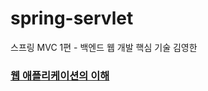 # spring-servlet
스프링 MVC 1편 - 백엔드 웹 개발 핵심 기술 김영한

### [웹 애플리케이션의 이해](https://github.com/codesejin/spring-servlet/blob/cdeefa5d07571ef1299c35db7ad1eca289fad390/summary/C1_%EC%9B%B9%20%EC%95%A0%ED%94%8C%EB%A6%AC%EC%BC%80%EC%9D%B4%EC%85%98%20%EC%9D%B4%ED%95%B4.md)
